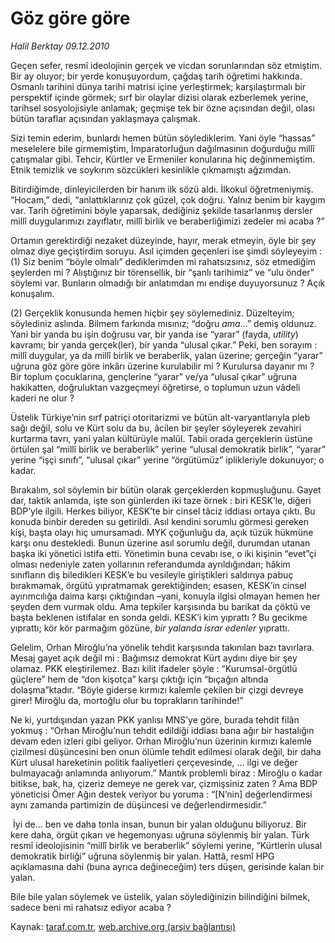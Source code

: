 # Göz göre göre

*Halil Berktay 09.12.2010*

<div class="yazi"><p>Geçen sefer, resmî ideolojinin gerçek ve vicdan sorunlarından söz etmiştim. Bir ay oluyor; bir yerde konuşuyordum, çağdaş tarih öğretimi hakkında. Osmanlı tarihini dünya tarihi matrisi içine yerleştirmek; karşılaştırmalı bir perspektif içinde görmek; sırf bir olaylar dizisi olarak ezberlemek yerine, tarihsel sosyolojisiyle anlamak; geçmişe tek bir özne açısından değil, olası bütün taraflar açısından yaklaşmaya çalışmak. </p>
<p>Sizi temin ederim, bunlardı hemen bütün söylediklerim. Yani öyle “hassas” meselelere bile girmemiştim, İmparatorluğun dağılmasının doğurduğu millî çatışmalar gibi. Tehcir, Kürtler ve Ermeniler konularına hiç değinmemiştim. Etnik temizlik ve soykırım sözcükleri kesinlikle çıkmamıştı ağzımdan.</p>
<p>Bitirdiğimde, dinleyicilerden bir hanım ilk sözü aldı. İlkokul öğretmeniymiş. “Hocam,” dedi, “anlattıklarınız çok güzel, çok doğru. Yalnız benim bir kaygım var. Tarih öğretimini böyle yaparsak, dediğiniz şekilde tasarlanmış dersler millî duygularımızı zayıflatır, millî birlik ve beraberliğimizi zedeler mi acaba ?” </p>
<p>Ortamın gerektirdiği nezaket düzeyinde, hayır, merak etmeyin, öyle bir şey olmaz diye geçiştirdim soruyu. Asıl içimden geçenleri ise şimdi söyleyeyim : (1) Siz benim “böyle olmalı” dediklerimden mi rahatsızsınız, söz etmediğim şeylerden mi ? Alıştığınız bir törensellik, bir “şanlı tarihimiz” ve “ulu önder” söylemi var. Bunların olmadığı bir anlatımdan mı endişe duyuyorsunuz ? Açık konuşalım.</p>
<p>(2) Gerçeklik konusunda hemen hiçbir şey söylemediniz. Düzelteyim; söylediniz aslında. Bilmem farkında mısınız; “doğru <i>ama</i>...” demiş oldunuz. Yani bir yanda bu işin doğrusu var, bir yanda ise “yarar” (fayda, <i>utility</i>) kavramı; bir yanda gerçek(ler), bir yanda “ulusal çıkar.” Peki, ben sorayım : millî duygular, ya da millî birlik ve beraberlik, yalan üzerine; gerçeğin “yarar” uğruna göz göre göre inkârı üzerine kurulabilir mi ? Kurulursa dayanır mı ? Bir toplum çocuklarına, gençlerine “yarar” ve/ya “ulusal çıkar” uğruna hakikatten, doğruluktan vazgeçmeyi öğretirse, o toplumun uzun vâdeli kaderi ne olur ? </p>
<p>Üstelik Türkiye’nin sırf patriçi otoritarizmi ve bütün alt-varyantlarıyla pleb sağı değil, solu ve Kürt solu da bu, âcilen bir şeyler söyleyerek zevahiri kurtarma tavrı, yani yalan kültürüyle malûl. Tabii orada gerçeklerin üstüne örtülen şal “millî birlik ve beraberlik” yerine “ulusal demokratik birlik”, “yarar” yerine “işçi sınıfı”, “ulusal çıkar” yerine “örgütümüz” iplikleriyle dokunuyor; o kadar.</p>
<p>Bırakalım, sol söylemin bir bütün olarak gerçeklerden kopmuşluğunu. Gayet dar, taktik anlamda, işte son günlerden iki taze örnek : biri KESK’le, diğeri BDP’yle ilgili. Herkes biliyor, KESK’te bir cinsel tâciz iddiası ortaya çıktı. Bu konuda binbir dereden su getirildi. Asıl kendini sorumlu görmesi gereken kişi, başta olayı hiç umursamadı. MYK çoğunluğu da, açık tüzük hükmüne karşı onu destekledi. Bunun üzerine asıl sorumlu değil, durumdan utanan başka iki yönetici istifa etti. Yönetimin buna cevabı ise, o iki kişinin “evet”çi olması nedeniyle zaten yollarının referandumda ayrıldığından; hâkim sınıfların diş biledikleri KESK’e bu vesileyle giriştikleri saldırıya pabuç bırakmamak, örgütü yıpratmamak gerektiğinden; esasen, KESK’in cinsel ayırımcılığa daima karşı çıktığından –yani, konuyla ilgisi olmayan hemen her şeyden dem vurmak oldu. Ama tepkiler karşısında bu barikat da çöktü ve başta beklenen istifalar en sonda geldi. KESK’i kim yıprattı ? Bu gecikme yıprattı; kör kör parmağım gözüne, <i>bir yalanda israr edenler</i> yıprattı. </p>
<p>Gelelim, Orhan Miroğlu’na yönelik tehdit karşısında takınılan bazı tavırlara. Mesaj gayet açık değil mi : Bağımsız demokrat Kürt aydını diye bir şey olamaz. PKK eleştirilemez. Bazı kilit ifadeler şöyle : “Kurumsal-örgütlü güçlere” hem de “don kişotça” karşı çıktığı için “bıçağın altında dolaşma”ktadır. “Böyle giderse kırmızı kalemle çekilen bir çizgi devreye girer! Miroğlu da, mortoğlu olur bu toprakların tarihinde!”<b> </b></p>
<p>Ne ki, yurtdışından yazan PKK yanlısı MNS’ye göre, burada tehdit filân yokmuş : “Orhan Miroğlu’nun tehdit edildiği iddiası bana ağır bir hastalığın devam eden izleri gibi geliyor. Orhan Miroğlu’nun üzerinin kırmızı kalemle çizilmesi düşüncesini ben onun ölümle tehdit edilmesi olarak değil, bir daha Kürt ulusal hareketinin politik faaliyetleri çerçevesinde, ... ilgi ve değer bulmayacağı anlamında anlıyorum.” Mantık problemli biraz : Miroğlu o kadar bitikse, bak, ha, çizeriz demeye ne gerek var, çizmişsiniz zaten ? Ama BDP yöneticisi Ömer Ağın destek veriyor bu yoruma : “[N’nin] değerlendirmesi aynı zamanda partimizin de düşüncesi ve değerlendirmesidir.” </p>
<p> İyi de... ben ve daha tonla insan, bunun bir yalan olduğunu biliyoruz. Bir kere daha, örgüt çıkarı ve hegemonyası uğruna söylenmiş bir yalan. Türk resmî ideolojisinin “millî birlik ve beraberlik” söylemi yerine, “Kürtlerin ulusal demokratik birliği” uğruna söylenmiş bir yalan. Hattâ, resmî HPG açıklamasına dahi (buna ayrıca değineceğim) ters düşen, gerisinde kalan bir yalan.</p>
<p>Bile bile yalan söylemek ve üstelik, yalan söylediğinizin bilindiğini bilmek, sadece beni mi rahatsız ediyor acaba ?</p></div>

Kaynak: [taraf.com.tr](http://www.taraf.com.tr:80/halil-berktay/makale-goz-gore-gore.htm), [web.archive.org (arşiv bağlantısı)](http://web.archive.org/web/20101210163654/http://www.taraf.com.tr:80/halil-berktay/makale-goz-gore-gore.htm)
